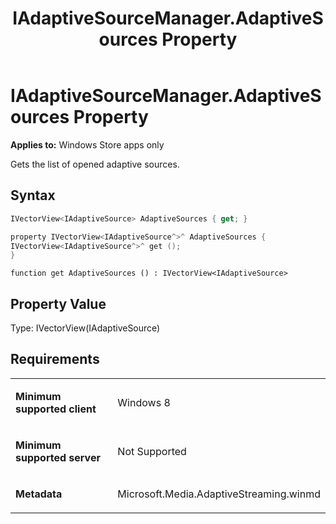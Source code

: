 ﻿---
title: IAdaptiveSourceManager.AdaptiveSources Property
TOCTitle: AdaptiveSources Property
ms:assetid: 64b4b8d7-2ec2-45a0-b3d6-5240c270633c
ms:mtpsurl: https://msdn.microsoft.com/en-us/library/JJ822750(v=VS.90)
ms:contentKeyID: 50079505
ms.date: 11/19/2012
mtps_version: v=VS.90
dev_langs:
- csharp
- c++
- jscript
---

# IAdaptiveSourceManager.AdaptiveSources Property

**Applies to:** Windows Store apps only

Gets the list of opened adaptive sources.

## Syntax

``` csharp
IVectorView<IAdaptiveSource> AdaptiveSources { get; }
```

``` c++
property IVectorView<IAdaptiveSource^>^ AdaptiveSources {
IVectorView<IAdaptiveSource^>^ get ();
}
```

``` jscript
function get AdaptiveSources () : IVectorView<IAdaptiveSource>
```

## Property Value

Type: IVectorView(IAdaptiveSource)

## Requirements

<table>
<colgroup>
<col style="width: 50%" />
<col style="width: 50%" />
</colgroup>
<tbody>
<tr class="odd">
<td><p><strong>Minimum supported client</strong></p></td>
<td><p>Windows 8</p></td>
</tr>
<tr class="even">
<td><p><strong>Minimum supported server</strong></p></td>
<td><p>Not Supported</p></td>
</tr>
<tr class="odd">
<td><p><strong>Metadata</strong></p></td>
<td><p>Microsoft.Media.AdaptiveStreaming.winmd</p></td>
</tr>
</tbody>
</table>

